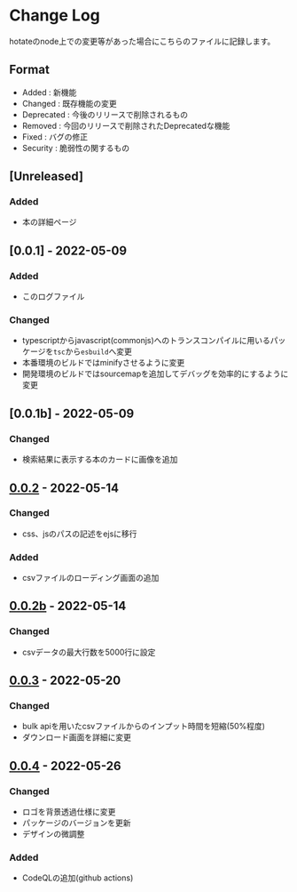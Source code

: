 # Change Log

hotateのnode上での変更等があった場合にこちらのファイルに記録します。

## Format
- Added : 新機能
- Changed : 既存機能の変更
- Deprecated : 今後のリリースで削除されるもの
- Removed : 今回のリリースで削除されたDeprecatedな機能
- Fixed : バグの修正
- Security : 脆弱性の関するもの

## [Unreleased]

### Added
- 本の詳細ページ

## [0.0.1] - 2022-05-09
### Added
- このログファイル

### Changed
- typescriptからjavascript(commonjs)へのトランスコンパイルに用いるパッケージを`tsc`から`esbuild`へ変更
- 本番環境のビルドではminifyさせるように変更
- 開発環境のビルドではsourcemapを追加してデバッグを効率的にするように変更

## [0.0.1b] - 2022-05-09
### Changed
- 検索結果に表示する本のカードに画像を追加

## [0.0.2](https://github.com/booksearch-hotate/hotate-server/pull/10) - 2022-05-14
### Changed
- css、jsのパスの記述をejsに移行
### Added
- csvファイルのローディング画面の追加

## [0.0.2b](https://github.com/booksearch-hotate/hotate-server/pull/11) - 2022-05-14
### Changed
- csvデータの最大行数を5000行に設定

## [0.0.3](https://github.com/booksearch-hotate/hotate-server/pull/19) - 2022-05-20
### Changed
- bulk apiを用いたcsvファイルからのインプット時間を短縮(50%程度)
- ダウンロード画面を詳細に変更

## [0.0.4](https://github.com/booksearch-hotate/hotate-server/pull/21) - 2022-05-26
### Changed
- ロゴを背景透過仕様に変更
- パッケージのバージョンを更新
- デザインの微調整

### Added
- CodeQLの追加(github actions)